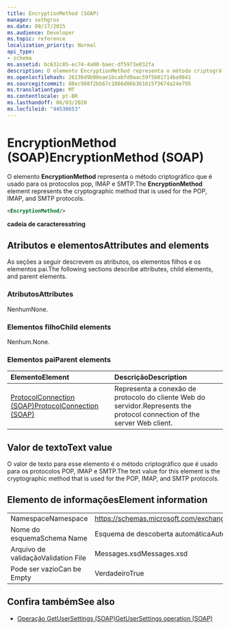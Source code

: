 ```yaml
---
title: EncryptionMethod (SOAP)
manager: sethgros
ms.date: 09/17/2015
ms.audience: Developer
ms.topic: reference
localization_priority: Normal
api_type:
- schema
ms.assetid: bc632c85-ec74-4a00-baec-df5973e032fa
description: O elemento EncryptionMethod representa o método criptográfico que é usado para os protocolos POP, IMAP e SMTP.
ms.openlocfilehash: 26236d9b08eae1bcabfd9aac59f5b01714ba9841
ms.sourcegitcommit: 88ec988f2bb67c1866d06b361615f3674a24e795
ms.translationtype: MT
ms.contentlocale: pt-BR
ms.lasthandoff: 06/03/2020
ms.locfileid: "44530653"
---
```

# <a name="encryptionmethod-soap"></a><span data-ttu-id="5cd4f-103">EncryptionMethod (SOAP)</span><span class="sxs-lookup"><span data-stu-id="5cd4f-103">EncryptionMethod (SOAP)</span></span>

<span data-ttu-id="5cd4f-104">O elemento **EncryptionMethod** representa o método criptográfico que é usado para os protocolos pop, IMAP e SMTP.</span><span class="sxs-lookup"><span data-stu-id="5cd4f-104">The **EncryptionMethod** element represents the cryptographic method that is used for the POP, IMAP, and SMTP protocols.</span></span> 
  
```XML
<EncryptionMethod/>
```

 <span data-ttu-id="5cd4f-105">**cadeia de caracteres**</span><span class="sxs-lookup"><span data-stu-id="5cd4f-105">**string**</span></span>
## <a name="attributes-and-elements"></a><span data-ttu-id="5cd4f-106">Atributos e elementos</span><span class="sxs-lookup"><span data-stu-id="5cd4f-106">Attributes and elements</span></span>

<span data-ttu-id="5cd4f-107">As seções a seguir descrevem os atributos, os elementos filhos e os elementos pai.</span><span class="sxs-lookup"><span data-stu-id="5cd4f-107">The following sections describe attributes, child elements, and parent elements.</span></span>
  
### <a name="attributes"></a><span data-ttu-id="5cd4f-108">Atributos</span><span class="sxs-lookup"><span data-stu-id="5cd4f-108">Attributes</span></span>

<span data-ttu-id="5cd4f-109">Nenhum</span><span class="sxs-lookup"><span data-stu-id="5cd4f-109">None.</span></span>
  
### <a name="child-elements"></a><span data-ttu-id="5cd4f-110">Elementos filho</span><span class="sxs-lookup"><span data-stu-id="5cd4f-110">Child elements</span></span>

<span data-ttu-id="5cd4f-111">Nenhum.</span><span class="sxs-lookup"><span data-stu-id="5cd4f-111">None.</span></span>
  
### <a name="parent-elements"></a><span data-ttu-id="5cd4f-112">Elementos pai</span><span class="sxs-lookup"><span data-stu-id="5cd4f-112">Parent elements</span></span>

|<span data-ttu-id="5cd4f-113">**Elemento**</span><span class="sxs-lookup"><span data-stu-id="5cd4f-113">**Element**</span></span>|<span data-ttu-id="5cd4f-114">**Descrição**</span><span class="sxs-lookup"><span data-stu-id="5cd4f-114">**Description**</span></span>|
|:-----|:-----|
|[<span data-ttu-id="5cd4f-115">ProtocolConnection (SOAP)</span><span class="sxs-lookup"><span data-stu-id="5cd4f-115">ProtocolConnection (SOAP)</span></span>](protocolconnection-soap.md) <br/> |<span data-ttu-id="5cd4f-116">Representa a conexão de protocolo do cliente Web do servidor.</span><span class="sxs-lookup"><span data-stu-id="5cd4f-116">Represents the protocol connection of the server Web client.</span></span>  <br/> |
   
## <a name="text-value"></a><span data-ttu-id="5cd4f-117">Valor de texto</span><span class="sxs-lookup"><span data-stu-id="5cd4f-117">Text value</span></span>

<span data-ttu-id="5cd4f-118">O valor de texto para esse elemento é o método criptográfico que é usado para os protocolos POP, IMAP e SMTP.</span><span class="sxs-lookup"><span data-stu-id="5cd4f-118">The text value for this element is the cryptographic method that is used for the POP, IMAP, and SMTP protocols.</span></span>
  
## <a name="element-information"></a><span data-ttu-id="5cd4f-119">Elemento de informações</span><span class="sxs-lookup"><span data-stu-id="5cd4f-119">Element information</span></span>

|||
|:-----|:-----|
|<span data-ttu-id="5cd4f-120">Namespace</span><span class="sxs-lookup"><span data-stu-id="5cd4f-120">Namespace</span></span>  <br/> |https://schemas.microsoft.com/exchange/2010/Autodiscover  <br/> |
|<span data-ttu-id="5cd4f-121">Nome do esquema</span><span class="sxs-lookup"><span data-stu-id="5cd4f-121">Schema Name</span></span>  <br/> |<span data-ttu-id="5cd4f-122">Esquema de descoberta automática</span><span class="sxs-lookup"><span data-stu-id="5cd4f-122">Autodiscover schema</span></span>  <br/> |
|<span data-ttu-id="5cd4f-123">Arquivo de validação</span><span class="sxs-lookup"><span data-stu-id="5cd4f-123">Validation File</span></span>  <br/> |<span data-ttu-id="5cd4f-124">Messages.xsd</span><span class="sxs-lookup"><span data-stu-id="5cd4f-124">Messages.xsd</span></span>  <br/> |
|<span data-ttu-id="5cd4f-125">Pode ser vazio</span><span class="sxs-lookup"><span data-stu-id="5cd4f-125">Can be Empty</span></span>  <br/> |<span data-ttu-id="5cd4f-126">Verdadeiro</span><span class="sxs-lookup"><span data-stu-id="5cd4f-126">True</span></span>  <br/> |
   
## <a name="see-also"></a><span data-ttu-id="5cd4f-127">Confira também</span><span class="sxs-lookup"><span data-stu-id="5cd4f-127">See also</span></span>

- [<span data-ttu-id="5cd4f-128">Operação GetUserSettings (SOAP)</span><span class="sxs-lookup"><span data-stu-id="5cd4f-128">GetUserSettings operation (SOAP)</span></span>](getusersettings-operation-soap.md)

